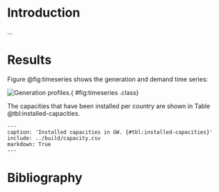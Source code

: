 # Introduction

...

# Results

Figure @fig:timeseries shows the generation and demand time series:

![Generation profiles.](../build/plot.png){ #fig:timeseries .class}

The capacities that have been installed per country are shown in Table @tbl:installed-capacities.

```table
---
caption: 'Installed capacities in GW. {#tbl:installed-capacities}'
include: ../build/capacity.csv
markdown: True
---
```

# Bibliography
